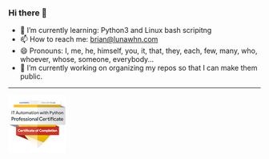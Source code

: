 ### Hi there 👋

- 🌱 I’m currently learning: Python3 and Linux bash scripitng
- 📫 How to reach me: brian@lunawhn.com
- 😄 Pronouns: I, me, he, himself, you, it, that, they, each, few, many, who, whoever, whose, someone, everybody...
- 🔭 I’m currently working on organizing my repos so that I can make them public.

------------------
![google-it-automation-professional-certificate.png](https://github.com/BW1ll/BW1ll/blob/master/google-it-automation-professional-certificate.png)
<!--
**BW1ll/BW1ll** is a ✨ _special_ ✨ repository because its `README.md` (this file) appears on your GitHub profile.

Here are some ideas to get you started:

- 🔭 I’m currently working on ...
- 🌱 I’m currently learning ...
- 👯 I’m looking to collaborate on ...
- 🤔 I’m looking for help with ...
- 💬 Ask me about ...
- 📫 How to reach me: ...
- 😄 Pronouns: ...
- ⚡ Fun fact: ...
-->
